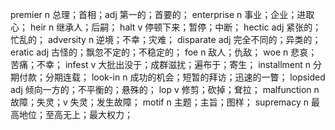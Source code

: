 premier n 总理；首相；adj 第一的；首要的；
enterprise n 事业；企业；进取心；
heir n 继承人；后嗣；
halt v 停顿下来；暂停；中断；
hectic adj 紧张的；忙乱的；
adversity n 逆境；不幸；灾难；
disparate adj 完全不同的；异类的；
eratic  adj 古怪的；飘忽不定的；不稳定的；
foe n 敌人；仇敌；
woe n 悲哀；苦痛；不幸；
infest v 大批出没于；成群滋扰；遍布于；寄生；
installment n 分期付款；分期连载；
look-in n 成功的机会；短暂的拜访；迅速的一瞥；
lopsided adj 倾向一方的；不平衡的；悬殊的；
lop v 修剪；砍掉；耷拉；
malfunction n 故障；失灵；v 失灵；发生故障；
motif n 主题；主旨；图样；
supremacy n 最高地位；至高无上；最大权力；